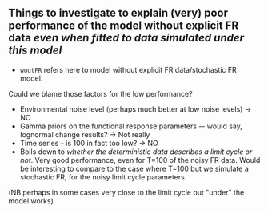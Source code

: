 ## Things to investigate to explain (very) poor performance of the model without explicit FR data *even when fitted to data simulated under this model* 

* ``woutFR`` refers here to model without explicit FR data/stochastic FR model. 

Could we blame those factors for the low performance?  
* Environmental noise level (perhaps much better at low noise levels) -> NO
* Gamma priors on the functional response parameters -- would say, lognormal change results? ->  Not really
* Time series - is 100 in fact too low? -> NO
* Boils down to *whether the deterministic data describes a limit cycle or not*. Very good performance, even for T=100 of the noisy FR data. Would be interesting to compare to the case where T=100 but we simulate a stochastic FR, for the noisy limit cycle parameters.  

(NB perhaps in some cases very close to the limit cycle but "under" the model works)




